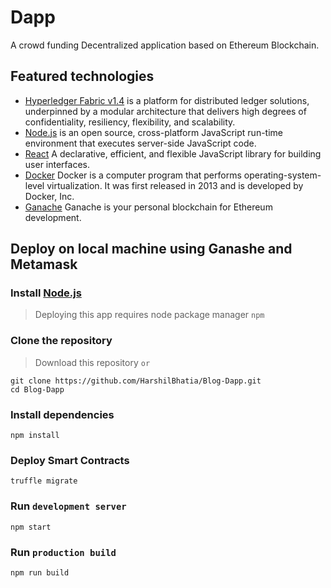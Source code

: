# Dapp
A crowd funding Decentralized application based on Ethereum Blockchain.

## Featured technologies
* [Hyperledger Fabric v1.4](https://hyperledger-fabric.readthedocs.io) is a platform for distributed ledger solutions, underpinned by a modular architecture that delivers high degrees of confidentiality, resiliency, flexibility, and scalability.
* [Node.js](https://nodejs.org) is an open source, cross-platform JavaScript run-time environment that executes server-side JavaScript code.
* [React](https://reactjs.org/) A declarative, efficient, and flexible JavaScript library for building user interfaces.
* [Docker](https://www.docker.com/) Docker is a computer program that performs operating-system-level virtualization. It was first released in 2013 and is developed by Docker, Inc.
* [Ganache](https://www.trufflesuite.com/ganache) Ganache is your personal blockchain for Ethereum development.

## Deploy on local machine using Ganashe and Metamask
 ### Install [Node.js](https://nodejs.org/en/download/current/)
> Deploying this app requires node package manager `npm`
 ### Clone the repository
> Download this repository `or`
```
git clone https://github.com/HarshilBhatia/Blog-Dapp.git
cd Blog-Dapp
```
 ### Install dependencies
```
npm install
```
### Deploy Smart Contracts
```
truffle migrate
```
 ### Run `development server`
```
npm start
```
### Run `production build`
```
npm run build
```
